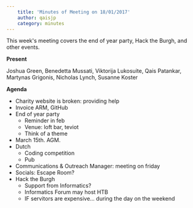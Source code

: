 ```yaml
---
    title: 'Minutes of Meeting on 18/01/2017'
    author: qaisjp
    category: minutes
---
```

This week's meeting covers the end of year party, Hack the Burgh, and other events.

**Present**

Joshua Green, Benedetta Mussati, Viktorija Lukosuite, Qais Patankar, Martynas Grigonis, Nicholas Lynch, Susanne Koster

**Agenda**

* Charity website is broken: providing help
* Invoice ARM, GitHub
* End of year party
  * Reminder in feb
  * Venue: loft bar, teviot
  * Think of a theme
* March 15th. AGM.
* Dutch
  * Coding competition
  * Pub
* Communications & Outreach Manager: meeting on friday
* Socials: Escape Room?
* Hack the Burgh
  * Support from Informatics?
  * Informatics Forum may host HTB
  * IF servitors are expensive… during the day on the weekend
